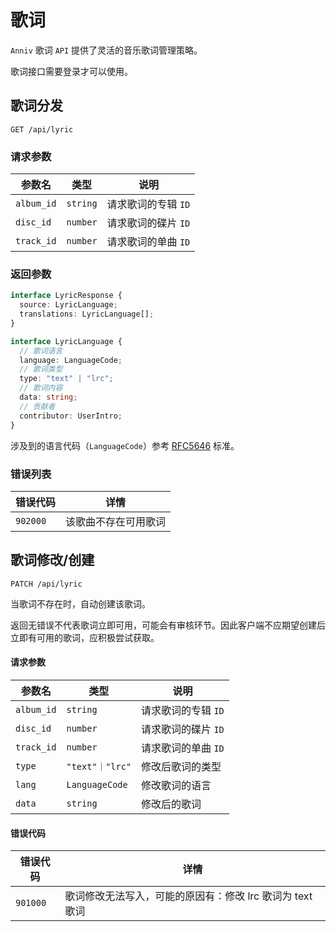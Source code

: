 # 歌词

`Anniv` 歌词 `API` 提供了灵活的音乐歌词管理策略。

歌词接口需要登录才可以使用。

## 歌词分发

`GET /api/lyric`

### 请求参数

| 参数名     | 类型     | 说明                |
| ---------- | -------- | ------------------- |
| `album_id` | `string` | 请求歌词的专辑 `ID` |
| `disc_id`  | `number` | 请求歌词的碟片 `ID` |
| `track_id` | `number` | 请求歌词的单曲 `ID` |

### 返回参数

```typescript
interface LyricResponse {
  source: LyricLanguage;
  translations: LyricLanguage[];
}

interface LyricLanguage {
  // 歌词语言
  language: LanguageCode;
  // 歌词类型
  type: "text" | "lrc";
  // 歌词内容
  data: string;
  // 贡献者
  contributor: UserIntro;
}
```

涉及到的语言代码（`LanguageCode`）参考 [RFC5646][rfc5646] 标准。

[rfc5646]: https://datatracker.ietf.org/doc/html/rfc5646

### 错误列表

| 错误代码 | 详情                 |
| -------- | -------------------- |
| `902000` | 该歌曲不存在可用歌词 |

## 歌词修改/创建

`PATCH /api/lyric`

当歌词不存在时，自动创建该歌词。

返回无错误不代表歌词立即可用，可能会有审核环节。因此客户端不应期望创建后立即有可用的歌词，应积极尝试获取。

#### 请求参数

| 参数名     | 类型              | 说明                |
| ---------- | ----------------- | ------------------- |
| `album_id` | `string`          | 请求歌词的专辑 `ID` |
| `disc_id`  | `number`          | 请求歌词的碟片 `ID` |
| `track_id` | `number`          | 请求歌词的单曲 `ID` |
| `type`     | `"text"｜"lrc"` | 修改后歌词的类型    |
| `lang`     | `LanguageCode`    | 修改歌词的语言      |
| `data`     | `string`          | 修改后的歌词        |

#### 错误代码

| 错误代码 | 详情                                                      |
| -------- | --------------------------------------------------------- |
| `901000` | 歌词修改无法写入，可能的原因有：修改 lrc 歌词为 text 歌词 |
